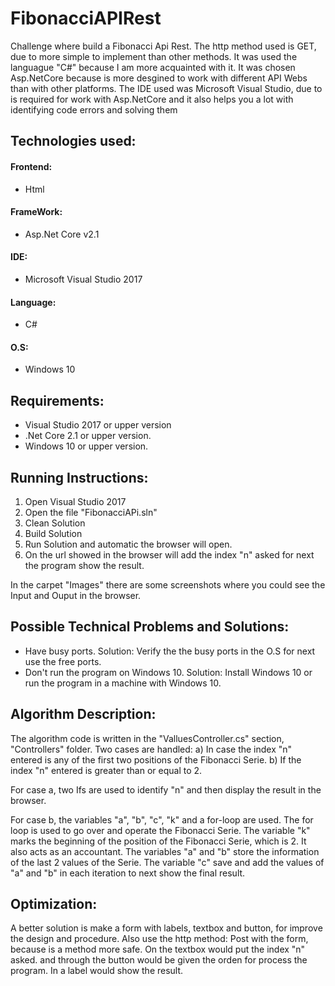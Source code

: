 # FibonacciAPIRest
Challenge where build a Fibonacci Api Rest. The http method used is GET, due to more simple to implement than other methods. 
It was used the languague "C#" because I am more acquainted with it.
It was chosen Asp.NetCore because is more desgined to work with different API Webs than
with other platforms. The IDE used was Microsoft Visual Studio, due to is required
for work with Asp.NetCore and it also helps you a lot with identifying code errors and solving them

## Technologies used:
#### Frontend:
- Html
#### FrameWork: 
- Asp.Net Core v2.1
#### IDE:
- Microsoft Visual Studio 2017 
#### Language:
- C#
#### O.S:
- Windows 10

## Requirements: 
 -  Visual Studio 2017 or upper version
 -  .Net Core 2.1 or upper version.
 -  Windows 10 or upper version.

## Running Instructions:
1. Open Visual Studio 2017
2. Open the file "FibonacciAPi.sln"
3. Clean Solution
4. Build Solution 
5. Run Solution and automatic the browser will open.
6. On the url showed in the browser will add the index "n" asked
   for next the program show the result.  

In the carpet "Images" there are some screenshots where you could see the Input and Ouput in the browser. 

## Possible Technical Problems and Solutions:

- Have busy ports.    Solution: Verify the the busy ports in the O.S for next use the free ports.
- Don't run the program on Windows 10.     Solution: Install Windows 10 or run the program in a machine with Windows 10.

## Algorithm Description:
The algorithm code is written in the "ValluesController.cs" section, "Controllers" folder.
Two cases are handled:
a) In case the index "n" entered is any of the first two positions of the Fibonacci Serie.
b) If the index "n" entered is greater than or equal to 2.

For case a, two Ifs are used to identify "n"
and then display the result in the browser.

For case b, the variables "a", "b", "c", "k" and a for-loop are used.
The for loop is used to go over and operate the Fibonacci Serie.
The variable "k" marks the beginning of the position of the Fibonacci Serie, which is 2. It also acts
as an accountant.
The variables "a" and "b" store the information of the last 2 values of the Serie.
The variable "c" save and add the values of "a" and  "b" in each iteration to next show the final result.


## Optimization:
A better solution is make a form with labels, textbox and button, for 
improve the design and procedure. Also use the http method: Post  with 
the form,  because is a method more safe. On the textbox would put the index "n" asked. 
and through the button would be given the orden for process the program. In a label would 
show the result.


